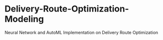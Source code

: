 # Delivery-Route-Optimization-Modeling
Neural Network and AutoML Implementation on Delivery Route Optimization
